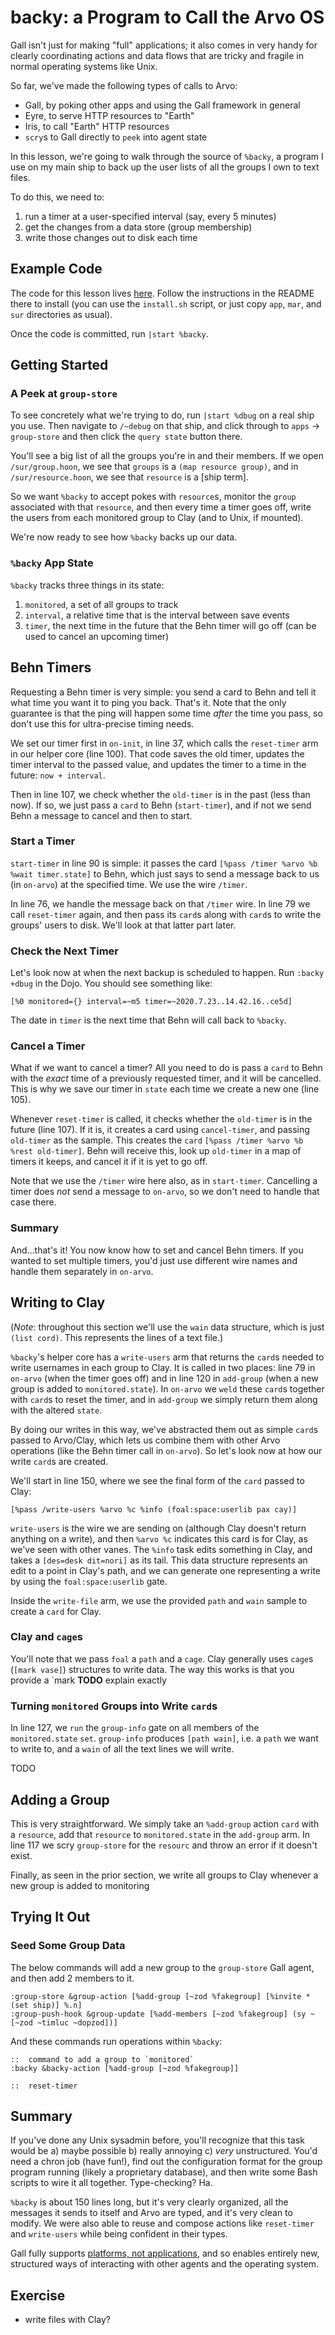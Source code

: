 # backy: a Program to Call the Arvo OS
Gall isn't just for making "full" applications; it also comes in very handy for clearly coordinating actions and data flows that are tricky and fragile in normal operating systems like Unix. 

So far, we've made the following types of calls to Arvo:
* Gall, by poking other apps and using the Gall framework in general
* Eyre, to serve HTTP resources to "Earth"
* Iris, to call "Earth" HTTP resources
* `scry`s to Gall directly to `peek` into agent state

In this lesson, we're going to walk through the source of `%backy`, a program I use on my main ship to back up the user lists of all the groups I own to text files.

To do this, we need to:
1. run a timer at a user-specified interval (say, every 5 minutes)
2. get the changes from a data store (group membership)
3. write those changes out to disk each time


## Example Code
The code for this lesson lives [here](https://github.com/timlucmiptev/backy). Follow the instructions in the README there to install (you can use the `install.sh` script, or just copy `app`, `mar`, and `sur` directories as usual).

Once the code is committed, run `|start %backy`.

## Getting Started

### A Peek at `group-store`
To see concretely what we're trying to do, run `|start %dbug` on a real ship you use. Then navigate to `/~debug` on that ship, and click through to `apps` ->  `group-store` and then click the `query state` button there.

You'll see a big list of all the groups you're in and their members. If we open `/sur/group.hoon`, we see that `groups` is a `(map resource group)`, and in `/sur/resource.hoon`, we see that `resource` is a [ship term].

So we want `%backy` to accept pokes with `resource`s, monitor the `group` associated with that `resource`, and then every time a timer goes off, write the users from each monitored group to Clay (and to Unix, if mounted).

We're now ready to see how `%backy` backs up our data.

### `%backy` App State
`%backy` tracks three things in its state:
1. `monitored`, a set of all groups to track
2. `interval`, a relative time that is the interval between save events
3. `timer`, the next time in the future that the Behn timer will go off (can be used to cancel an upcoming timer)

## Behn Timers
Requesting a Behn timer is very simple: you send a card to Behn and tell it what time you want it to ping you back. That's it. Note that the only guarantee is that the ping will happen some time *after* the time you pass, so don't use this for ultra-precise timing needs.

We set our timer first in `on-init`, in line 37, which calls the `reset-timer` arm in our helper core (line 100).  That code saves the old timer, updates the timer interval to the passed value, and updates the timer to a time in the future: `now + interval`.

Then in line 107, we check whether the `old-timer` is in the past (less than now). If so, we just pass a `card` to Behn (`start-timer`), and if not we send Behn a message to cancel and then to start.

### Start a Timer
`start-timer` in line 90 is simple: it passes the card `[%pass /timer %arvo %b %wait timer.state]` to Behn, which just says to send a message back to us (in `on-arvo`) at the specified time. We use the wire `/timer`.

In line 76, we handle the message back on that `/timer` wire.  In line 79 we call `reset-timer` again, and then pass its `card`s along with `card`s to write the groups' users to disk. We'll look at that latter part later.

### Check the Next Timer
Let's look now at when the next backup is scheduled to happen. Run `:backy +dbug` in the Dojo. You should see something like:
```
[%0 monitored={} interval=~m5 timer=~2020.7.23..14.42.16..ce5d]
```
The date in `timer` is the next time that Behn will call back to `%backy`.

### Cancel a Timer
What if we want to cancel a timer? All you need to do is pass a `card` to Behn with the *exact* time of a previously requested timer, and it will be cancelled.  This is why we save our timer in `state` each time we create a new one (line 105).

Whenever `reset-timer` is called, it checks whether the `old-timer` is in the future (line 107). If it is, it creates a card using `cancel-timer`, and passing `old-timer` as the sample.  This creates the `card` `[%pass /timer %arvo %b %rest old-timer]`. Behn will receive this, look up `old-timer` in a map of timers it keeps, and cancel it if it is yet to go off.

Note that we use the `/timer` wire here also, as in `start-timer`. Cancelling a timer does *not* send a message to `on-arvo`, so we don't need to handle that case there.

### Summary
And...that's it! You now know how to set and cancel Behn timers.  If you wanted to set multiple timers, you'd just use different wire names and handle them separately in `on-arvo`.

## Writing to Clay
(*Note*: throughout this section we'll use the `wain` data structure, which is just `(list cord)`. This represents the lines of a text file.)

`%backy`'s helper core has a `write-users` arm that returns the `card`s needed to write usernames in each group to Clay.  It is called in two places: line 79 in `on-arvo` (when the timer goes off) and in line 120 in `add-group` (when a new group is added to `monitored.state`). In `on-arvo` we `weld` these `card`s together with `card`s to reset the timer, and in `add-group` we simply return them along with the altered `state`.

By doing our writes in this way, we've abstracted them out as simple `card`s passed to Arvo/Clay, which lets us combine them with other Arvo operations (like the Behn timer call in `on-arvo`). So let's look now at how our write `card`s are created.

We'll start in line 150, where we see the final form of the `card` passed to Clay:
```
[%pass /write-users %arvo %c %info (foal:space:userlib pax cay)]
```
`write-users` is the wire we are sending on (although Clay doesn't return anything on a write), and then `%arvo %c` indicates this card is for Clay, as we've seen with other vanes. The `%info` task edits something in Clay, and takes a `[des=desk dit=nori]` as its tail. This data structure represents an edit to a point in Clay's path, and we can generate one representing a write by using the `foal:space:userlib` gate.

Inside the `write-file` arm, we use the provided `path` and `wain` sample to create a `card` for Clay.

### Clay and `cage`s
You'll note that we pass `foal` a `path` and a `cage`. Clay generally uses `cage`s (`[mark vase]`) structures to write data. The way this works is that you provide a `mark
**TODO** explain exactly

### Turning `monitored` Groups into Write `card`s
In line 127, we `run` the `group-info` gate on all members of the `monitored.state` `set`. `group-info` produces `[path wain]`, i.e. a `path` we want to write to, and a `wain` of all the text lines we will write.

TODO

## Adding a Group
This is very straightforward. We simply take an `%add-group` action `card` with a `resource`, add that `resource` to `monitored.state` in the `add-group` arm. In line 117 we scry `group-store` for the `resourc` and throw an error if it doesn't exist.

Finally, as seen in the prior section, we write all groups to Clay whenever a new group is added to monitoring

## Trying It Out

### Seed Some Group Data
The below commands will add a new group to the `group-store` Gall agent, and then add 2 members to it.
```
:group-store &group-action [%add-group [~zod %fakegroup] [%invite *(set ship)] %.n]
:group-push-hook &group-update [%add-members [~zod %fakegroup] (sy ~[~zod ~timluc ~dopzod])]
```

And these commands run operations within `%backy`:
```
::  command to add a group to `monitored`
:backy &backy-action [%add-group [~zod %fakegroup]]

::  reset-timer

```

## Summary
If you've done any Unix sysadmin before, you'll recognize that this task would be a) maybe possible b) really annoying c) *very* unstructured. You'd need a chron job (have fun!), find out the configuration format for the group program running (likely a proprietary database), and then write some Bash scripts to wire it all together. Type-checking? Ha.

`%backy` is about 150 lines long, but it's very clearly organized, all the messages it sends to itself and Arvo are typed, and it's very clean to modify.  We were also able to reuse and compose actions like `reset-timer` and `write-users` while being confident in their types.

Gall fully supports [platforms, not applications](https://ngnghm.github.io/blog/2015/12/25/chapter-7-platforms-not-applications), and so enables entirely new, structured ways of interacting with other agents and the operating system.

## Exercise
* write files with Clay?
